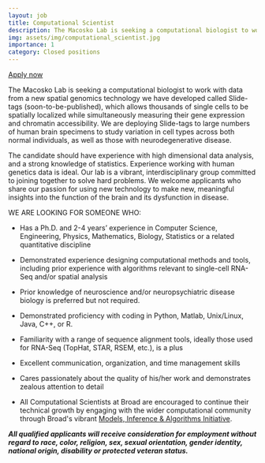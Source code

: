 ```yaml
---
layout: job
title: Computational Scientist
description: The Macosko Lab is seeking a computational biologist to work with data from a new spatial genomics technology we have developed called Slide-tags (soon-to-be-published), which allows thousands of single cells to be spatially localized while simultaneously measuring their gene expression and chromatin accessibility. ...
img: assets/img/computational_scientist.jpg
importance: 1
category: Closed positions
---
```


<a href="https://broadinstitute.wd1.myworkdayjobs.com/en-US/broad_institute/details/Computational-Biologist_6206/">Apply now <i class="fas fa-external-link-alt"></i></a>

The Macosko Lab is seeking a computational biologist to work with data from a new spatial genomics technology we have developed called Slide-tags (soon-to-be-published), which allows thousands of single cells to be spatially localized while simultaneously measuring their gene expression and chromatin accessibility. We are deploying Slide-tags to large numbers of human brain specimens to study variation in cell types across both normal individuals, as well as those with neurodegenerative disease.

The candidate should have experience with high dimensional data analysis, and a strong knowledge of statistics. Experience working with human genetics data is ideal. Our lab is a vibrant, interdisciplinary group committed to joining together to solve hard problems. We welcome applicants who share our passion for using new technology to make new, meaningful insights into the function of the brain and its dysfunction in disease. 

WE ARE LOOKING FOR SOMEONE WHO:

- Has a Ph.D. and 2-4 years’ experience in Computer Science, Engineering, Physics, Mathematics, Biology, Statistics or a related quantitative discipline

- Demonstrated experience designing computational methods and tools, including prior experience with algorithms relevant to single-cell RNA-Seq and/or spatial analysis 

- Prior knowledge of neuroscience and/or neuropsychiatric disease biology is preferred but not required.

- Demonstrated proficiency with coding in Python, Matlab, Unix/Linux, Java, C++,  or R.

- Familiarity with a range of sequence alignment tools, ideally those used for RNA-Seq (TopHat, STAR, RSEM, etc.), is a plus

- Excellent communication, organization, and time management skills

- Cares passionately about the quality of his/her work and demonstrates zealous attention to detail

- All Computational Scientists at Broad are encouraged to continue their technical growth by engaging with the wider computational community through Broad's vibrant [Models, Inference & Algorithms Initiative](broadinstitute.org/mia).

***All qualified applicants will receive consideration for employment without regard to race, color, religion, sex, sexual orientation, gender identity, national origin, disability or protected veteran status.***
